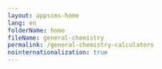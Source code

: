 ```yaml
---
layout: appscms-home
lang: en
folderName: home
fileName: general-chemistry
permalink: /general-chemistry-calculators
nointernationalization: true
---
```

